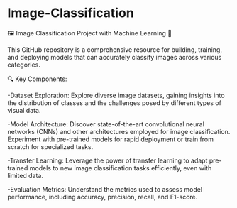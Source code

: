 # Image-Classification

🖼️ Image Classification Project with Machine Learning 🤖

This GitHub repository is a comprehensive resource for building, training, and deploying models that can accurately classify images across various categories.

🔍 Key Components:

-Dataset Exploration: Explore diverse image datasets, gaining insights into the distribution of classes and the challenges posed by different types of visual data.

-Model Architecture: Discover state-of-the-art convolutional neural networks (CNNs) and other architectures employed for image classification. Experiment with pre-trained models for rapid 
                     deployment or train from scratch for specialized tasks.
                     
-Transfer Learning: Leverage the power of transfer learning to adapt pre-trained models to new image classification tasks efficiently, even with limited data.

-Evaluation Metrics: Understand the metrics used to assess model performance, including accuracy, precision, recall, and F1-score.
